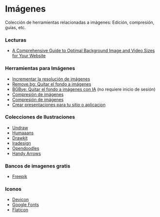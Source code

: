# Imágenes

Colección de herramientas relacionadas a imágenes: Edición, compresión, guías, etc.

### Lecturas

- [A Comprehensive Guide to Optimal Background Image and Video Sizes for Your Website](https://sgd.com.au/a-comprehensive-guide-to-optimal-background-image-and-video-sizes-for-your-website/#:~:text=For%20video%20size%2C%20keep%20it,it%20between%203.5%20and%204K.)

### Herramientas para Imágenes

- [Incrementar la resolución de imágenes](https://www.iloveimg.com/upscale-image)
- [Remove.bg: Quitar el fondo a imágenes](https://www.remove.bg/es/upload)
- [BGBye: Quitar el fondo a imágenes con IA](https://fyrean.itch.io/bgbye-background-remover) (no requiere inicio de sesión)
- [Compresión de imágenes](https://slimify.app/)
- [Compresión de imágenes](https://squoosh.app/)
- [Crear presentaciones para tu sitio o aplicacion](https://shots.so/)

### Colecciones de Ilustraciones

- [Undraw](https://undraw.co/illustrations)
- [Humaaans](https://www.humaaans.com/)
- [Drawkit](https://www.drawkit.com/)
- [Iradesign](https://iradesign.io/gallery/illustrations)
- [Opendoodles](https://www.opendoodles.com/)
- [Handy Arrows](https://handyarrows.com/)

### Bancos de imagenes gratis

- [Freepik](https://www.freepik.es/)

### Iconos

- [Devicon](https://devicon.dev/)
- [Google Fonts](https://fonts.google.com/icons)
- [Flaticon](https://www.flaticon.es/)
